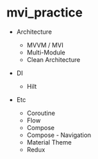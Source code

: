 # mvi_practice


- Architecture
  - MVVM / MVI
  - Multi-Module
  - Clean Architecture
 
- DI
  - Hilt
    
- Etc
  - Coroutine
  - Flow
  - Compose
  - Compose - Navigation
  - Material Theme
  - Redux
